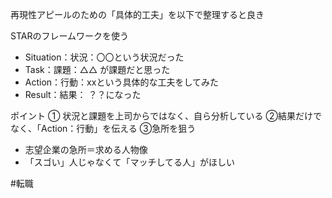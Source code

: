 
再現性アピールのための「具体的工夫」を以下で整理すると良き

STARのフレームワークを使う
- Situation：状況：〇〇という状況だった
- Task：課題：△△ が課題だと思った
- Action：行動：xxという具体的な工夫をしてみた
- Result：結果： ？？になった

ポイント
① 状況と課題を上司からではなく、自ら分析している
②結果だけでなく、「Action：行動」を伝える
③急所を狙う
 - 志望企業の急所＝求める人物像
 - 「スゴい」人じゃなくて「マッチしてる人」がほしい

#転職 